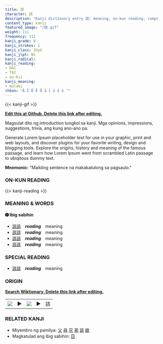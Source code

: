 ```yaml
---
title: 該
character: 該
description: "Kanji dictionary entry 該: meaning, on-kun reading, compounds, origin, related kanji"
content_type: kanji
featured_image: "/該.gif"
weight: 111
frequency: 111
kanji_grade: 9
kanji_strokes: 1
kanji_class: Jōyō
kanji_jlpt: N1
kanji_radical: 
kanji_reading: 
- DAI
- TAI
- oo-kii
kanji_meaning:
- malaki
chōon: "Ā Ī Ū Ē Ō ā ī ū ē ō ’"
---
```

[//]: # (Don't edit the line below. Kanji animated GIF code is automatically generated.)
{{< kanji-gif >}}

[//]: # (Edit below this line.)

**[Edit this at Github. Delete this link after editing.](https://github.com/tim0g/tim/tree/main/content/kanji/該/index.md)**

Magsulat dito ng introduction tungkol sa kanji. Mga opinions, impressions, suggestions, trivia, ang kung ano-ano pa.

Generate Lorem Ipsum placeholder text for use in your graphic, print and web layouts, and discover plugins for your favorite writing, design and blogging tools. Explore the origins, history and meaning of the famous passage, and learn how Lorem Ipsum went from scrambled Latin passage to ubiqitous dummy text.
 
**Mnemonic:** "Maikling sentence na makakatulong sa pagsaulo."

### ON-KUN READING

[//]: # (Don't edit the line below. ON-KUN READING code is automatically generated.)
{{< kanji-reading >}}

### MEANING & WORDS

#### ➊ **Ibig sabihin**
  - [該](../該)[該](../該)　***reading***　meaning
  - [該](../該)[該](../該)　***reading***　meaning
  - [該](../該)[該](../該)　***reading***　meaning
  - [該](../該)[該](../該)　***reading***　meaning

### SPECIAL READING
  - [該](../該)[該](../該)　***reading***　meaning

### ORIGIN

**[Search Wiktionary. Delete this link after editing.](https://wiktionary.org/wiki/該)**
<table class="kanji-table"><tr><td>
<img src="60px-該-bronze.svg.png">
</td><td>▶</td><td>
<img src="60px-該-oracle.svg.png">
</td><td>▶</td>
<td class="kanji-origin">該</td>
</tr></table>

### RELATED KANJI
- Miyembro ng pamilya: [父](../父) [母](../母) [兄](../兄) [弟](../弟) [該](../該) [娘](../娘)
- Magkatulad ang ibig sabihin: [日](../日)
